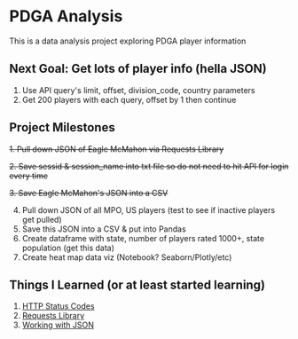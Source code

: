 # PDGA Analysis
This is a data analysis project exploring PDGA player information

## Next Goal: Get lots of player info (hella JSON)
1. Use API query's limit, offset, division_code, country parameters
2. Get 200 players with each query, offset by 1 then continue

## Project Milestones
~~1. Pull down JSON of Eagle McMahon via Requests Library~~

~~2. Save sessid & session_name into txt file so do not need to hit API for login every time~~

~~3. Save Eagle McMahon's JSON into a CSV~~

4. Pull down JSON of all MPO, US players (test to see if inactive players get pulled)
5. Save this JSON into a CSV & put into Pandas
6. Create dataframe with state, number of players rated 1000+, state population (get this data)
7. Create heat map data viz (Notebook? Seaborn/Plotly/etc)

## Things I Learned (or at least started learning)
1. [HTTP Status Codes](https://www.restapitutorial.com/httpstatuscodes.html)
2. [Requests Library](https://requests.readthedocs.io/en/master/)
3. [Working with JSON](https://www.geeksforgeeks.org/convert-json-to-csv-in-python/)
